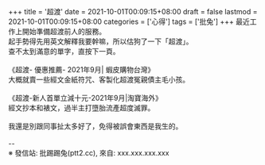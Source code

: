 +++
title = '超渡'
date = 2021-10-01T00:09:15+08:00
draft = false
lastmod = 2021-10-01T00:09:15+08:00
categories = ['心得']
tags = ['批兔']
+++
最近工作上開始準備超渡前人的服務。<br>
起手勢得先用英文解釋我要幹嘛，所以估狗了一下「超渡」。<br>
查不太到滿意的單字，直按下一頁。<br>
<br>
《超渡- 優惠推薦- 2021年9月| 蝦皮購物台灣》<br>
大概就賣一些經文金紙符咒、客製化超渡冤親債主毛小孩。<br>
<br>
《超渡-新人首單立減十元-2021年9月|淘寶海外》<br>
經文抄本和裱文，過半主打墮胎流產超度滅罪。<br>
<br>
我還是別跟同事扯太多好了，免得被誤會東西是我生的。<br>
<br>
--<br>
※ 發信站: 批踢踢兔(ptt2.cc), 來自: xxx.xxx.xxx.xxx<br>
